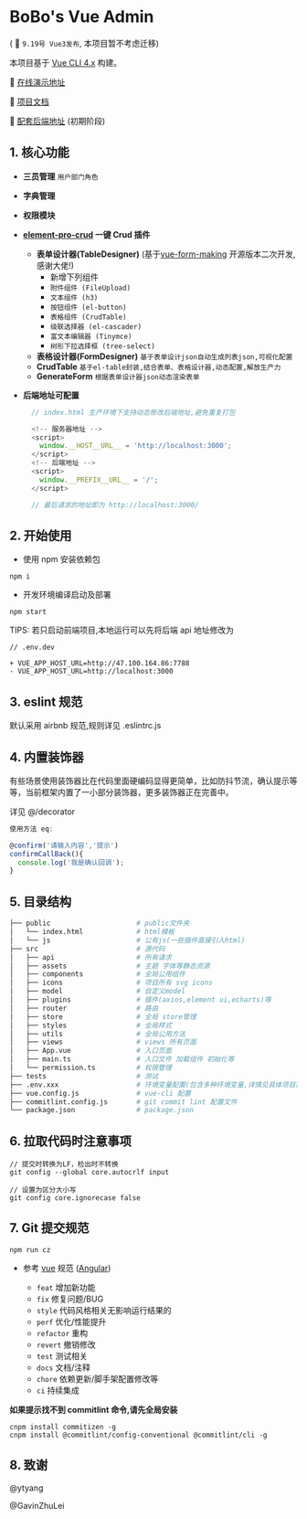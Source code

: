 # BoBo's Vue Admin

( 🚀 `9.19号 Vue3发布`, 本项目暂不考虑迁移)

本项目基于 [Vue CLI 4.x](https://cli.vuejs.org/config/) 构建。

🍌 [在线演示地址](http://server.boboooooo.top:9999/admin)

🍉 [项目文档](https://github.com/BoBoooooo/BoBo-Vue-Admin/wiki/CrudTable-%E6%96%87%E6%A1%A3/)

🍏 [配套后端地址](https://github.com/BoBoooooo/NestJS-API-Server.git) (初期阶段)

## 1. 核心功能

- **三员管理** `用户部门角色`

- **字典管理**

- **权限模块**

- **[element-pro-crud](https://github.com/BoBoooooo/Element-Pro-Crud.git) 一键 Crud 插件**

  - **表单设计器(TableDesigner)** (基于[vue-form-making](https://github.com/GavinZhuLei/vue-form-making) 开源版本二次开发,感谢大佬!)
    - 新增下列组件
    - `附件组件 (FileUpload)`
    - `文本组件 (h3)`
    - `按钮组件 (el-button)`
    - `表格组件 (CrudTable)`
    - `级联选择器 (el-cascader)`
    - `富文本编辑器 (Tinymce)`
    - `树形下拉选择框 (tree-select)`
  - **表格设计器(FormDesigner)** `基于表单设计json自动生成列表json,可视化配置`
  - **CrudTable** `基于el-table封装,结合表单、表格设计器,动态配置,解放生产力`
  - **GenerateForm** `根据表单设计器json动态渲染表单`

- **后端地址可配置**

  ```javascript
    // index.html 生产环境下支持动态修改后端地址,避免重复打包

    <!-- 服务器地址 -->
    <script>
      window.__HOST__URL__ = 'http://localhost:3000';
    </script>
    <!-- 后端地址 -->
    <script>
      window.__PREFIX__URL__ = '/';
    </script>

    // 最后请求的地址即为 http://localhost:3000/
  ```

## 2. 开始使用

- 使用 npm 安装依赖包

```
npm i
```

- 开发环境编译启动及部署

```
npm start
```

TIPS: 若只启动前端项目,本地运行可以先将后端 api 地址修改为

```
// .env.dev

+ VUE_APP_HOST_URL=http://47.100.164.86:7788
- VUE_APP_HOST_URL=http://localhost:3000
```

## 3. eslint 规范

默认采用 airbnb 规范,规则详见 .eslintrc.js

## 4. 内置装饰器

有些场景使用装饰器比在代码里面硬编码显得更简单，比如防抖节流，确认提示等等，当前框架内置了一小部分装饰器，更多装饰器正在完善中。

详见 @/decorator

```javascript
使用方法 eq:

@confirm('请输入内容','提示')
confirmCallBack(){
  console.log('我是确认回调');
}

```

## 5. 目录结构

```bash
├── public                     # public文件夹
│   └── index.html             # html模板
│   └── js                     # 公有js(一些插件直接引入html)
├── src                        # 源代码
│   ├── api                    # 所有请求
│   ├── assets                 # 主题 字体等静态资源
│   ├── components             # 全局公用组件
│   ├── icons                  # 项目所有 svg icons
│   ├── model                  # 自定义model
│   ├── plugins                # 插件(axios,element ui,echarts)等
│   ├── router                 # 路由
│   ├── store                  # 全局 store管理
│   ├── styles                 # 全局样式
│   ├── utils                  # 全局公用方法
│   ├── views                  # views 所有页面
│   ├── App.vue                # 入口页面
│   ├── main.ts                # 入口文件 加载组件 初始化等
│   └── permission.ts          # 权限管理
├── tests                      # 测试
├── .env.xxx                   # 环境变量配置(包含多种环境变量,详情见具体项目)
├── vue.config.js              # vue-cli 配置
├── commitlint.config.js       # git commit lint 配置文件
└── package.json               # package.json
```

## 6. 拉取代码时注意事项

```
// 提交时转换为LF，检出时不转换
git config --global core.autocrlf input
```

```
// 设置为区分大小写
git config core.ignorecase false
```

## 7. Git 提交规范

```
npm run cz
```

- 参考 [vue](https://github.com/vuejs/vue/blob/dev/.github/COMMIT_CONVENTION.md) 规范 ([Angular](https://github.com/conventional-changelog/conventional-changelog/tree/master/packages/conventional-changelog-angular))

  - `feat` 增加新功能
  - `fix` 修复问题/BUG
  - `style` 代码风格相关无影响运行结果的
  - `perf` 优化/性能提升
  - `refactor` 重构
  - `revert` 撤销修改
  - `test` 测试相关
  - `docs` 文档/注释
  - `chore` 依赖更新/脚手架配置修改等
  - `ci` 持续集成

**如果提示找不到 commitlint 命令,请先全局安装**

```
cnpm install commitizen -g
cnpm install @commitlint/config-conventional @commitlint/cli -g
```

## 8. 致谢

@ytyang

@GavinZhuLei

